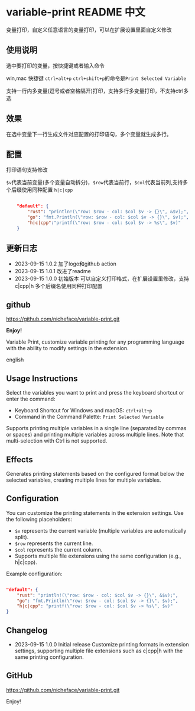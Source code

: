 <!--
 * @Author: gyg nicheface@outlook.com
 * @Date: 2023-09-15 14:29:41
 * @LastEditors: nicheface nicheface@outlook.com
 * @LastEditTime: 2023-09-16 01:01:02
 * @FilePath: \\variable-print\\README.md
-->
# variable-print README 中文

变量打印，自定义任意语言的变量打印，可以在扩展设置里面自定义修改

## 使用说明

选中要打印的变量，按快捷键或者输入命令

win,mac 快捷键 `ctrl+alt+p`
`ctrl+shift+p`的命令是`Print Selected Variable`

支持一行内多变量(逗号或者空格隔开)打印，支持多行多变量打印，不支持ctrl多选

## 效果

在选中变量下一行生成文件对应配置的打印语句，多个变量就生成多行。

## 配置

打印语句支持修改

`$v`代表当前变量(多个变量自动拆分)，`$row`代表当前行，`$col`代表当前列,支持多个后缀使用同种配置 `h|c|cpp`

```json

    "default": {
        "rust": "println!(\"row: $row - col: $col $v -> {}\", &$v);",
        "go": "fmt.Println(\"row: $row - col: $col $v -> {}\", $v);",
        "h|c|cpp":"printf(\"row: $row - col: $col $v -> %s\", $v)"
    }
```

## 更新日志

* 2023-09-15 1.0.2 加了logo和github action
* 2023-09-15 1.0.1 改进了readme
* 2023-09-15 1.0.0 初始版本 可以自定义打印格式，在扩展设置里修改，支持 c|cpp|h 多个后缀名使用同种打印配置

## github

<https://github.com/nicheface/variable-print.git>

**Enjoy!**

Variable Print, customize variable printing for any programming language with the ability to modify settings in the extension.

english

## Usage Instructions

Select the variables you want to print and press the keyboard shortcut or enter the command:

  - Keyboard Shortcut for Windows and macOS: `ctrl+alt+p`
  - Command in the Command Palette: `Print Selected Variable`

Supports printing multiple variables in a single line (separated by commas or spaces) and printing multiple variables across multiple lines. Note that multi-selection with Ctrl is not supported.

## Effects

Generates printing statements based on the configured format below the selected variables, creating multiple lines for multiple variables.

## Configuration

You can customize the printing statements in the extension settings. Use the following placeholders:

  - `$v` represents the current variable (multiple variables are automatically split).
  - `$row` represents the current line.
  - `$col` represents the current column.
  - Supports multiple file extensions using the same configuration (e.g., h|c|cpp).

Example configuration:

```json

"default": {
    "rust": "println!(\"row: $row - col: $col $v -> {}\", &$v);",
    "go": "fmt.Println(\"row: $row - col: $col $v -> {}\", $v);",
    "h|c|cpp": "printf(\"row: $row - col: $col $v -> %s\", $v)"
}
```

## Changelog

  - 2023-09-15 1.0.0 Initial release
Customize printing formats in extension settings, supporting multiple file extensions such as c|cpp|h with the same printing configuration.

## GitHub

<https://github.com/nicheface/variable-print.git>

Enjoy!